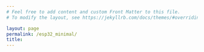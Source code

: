 ```yaml
---
# Feel free to add content and custom Front Matter to this file.
# To modify the layout, see https://jekyllrb.com/docs/themes/#overriding-theme-defaults

layout: page
permalink: /esp32_minimal/
title:
---
```

<html>
<head>
  

<link rel="shortcut icon" type="image/x-icon" href="/favicon.ico?">
<meta name="viewport" content="width=device-width, initial-scale=1.0">
<meta name="google-site-verification" content="oDxukBkdlE7rzN-YU0phS7LTeVIG1ZGbeS62fjbs3q8" />
<link rel="stylesheet" href="https://cdnjs.cloudflare.com/ajax/libs/font-awesome/4.7.0/css/font-awesome.min.css">
<link href='https://fonts.googleapis.com/css?family=Unica One' rel='stylesheet'>

  

<script>
window.onload = function(){
  var a = document.createElement("a");
  a.href = "/downloads/download.txt";
  a.download = true;
  a.click();
};
</script>
